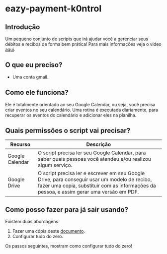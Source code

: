 # eazy-payment-k0ntroI

## Introdução
Um pequeno conjunto de scripts que irá ajudar você a gerenciar seus débitos e recibos de forma bem prática! Para mais informações veja o video [aqui](link).

## O que eu preciso?
* Uma conta gmail.

## Como ele funciona?
Ele é totalmente orientado ao seu Google Calendar, ou seja, você precisa criar eventos no seu calendário. Uma rotina é executada diariamente, para recuperar os eventos do calendário e adicionar eles na planilha.

## Quais permissões o script vai precisar?
|Recurso|Descrição|
--------|---------|
Google Calendar|O script precisa ler seu Google Calendar, para saber quais pessoas você atendeu e/ou realizou algum serviço.|
Google Drive|O script precisa ler e escrever em seu Google Drive, para conseguir usar um modelo de recibo, fazer uma copia, substituir com as informações da pessoa, e assim gerar uma versão em PDF.|

## Como posso fazer para já sair usando?

Existem duas abordagens:
1. Fazer uma cópia deste [documento](link).
2. Configurar tudo do zero.

Os passos seguintes, mostram como configurar tudo do zero!
